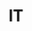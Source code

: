 ---
post_id:    2022-04-IT
title:      IT
date_start: 2022-04-23
date_end:   2022-05-02
cover_idx:  1
cover_meta: Northern Italy
images:
  - ext:    01.jpg
    width:  3000
    height: 2253
    meta:   Boccadasse
  - ext:    00.jpg
    width:  2400
    height: 3000
    meta:   Gino, Piemonte
tags:
  - Europe
---